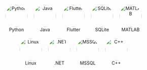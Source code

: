 <p align="center" style="display:flex; justify-content:center; flex-wrap:wrap; gap:20px;">
  <span style="text-align:center;">
    <img src="https://cdn.jsdelivr.net/gh/devicons/devicon@latest/icons/python/python-original.svg" alt="Python" width="70" style="border-radius:50%; transition:0.3s; filter:brightness(1);" onmouseover="this.style.filter='brightness(1.2)'" onmouseout="this.style.filter='brightness(1)'" />
    <br>Python
  </span>
  <span style="text-align:center;">
    <img src="https://cdn.jsdelivr.net/gh/devicons/devicon@latest/icons/java/java-original.svg" alt="Java" width="70" style="border-radius:50%; transition:0.3s; filter:brightness(1);" onmouseover="this.style.filter='brightness(1.2)'" onmouseout="this.style.filter='brightness(1)'" />
    <br>Java
  </span>
  <span style="text-align:center;">
    <img src="https://cdn.jsdelivr.net/gh/devicons/devicon@latest/icons/flutter/flutter-original.svg" alt="Flutter" width="70" style="border-radius:50%; transition:0.3s; filter:brightness(1);" onmouseover="this.style.filter='brightness(1.2)'" onmouseout="this.style.filter='brightness(1)'" />
    <br>Flutter
  </span>
  <span style="text-align:center;">
    <img src="https://cdn.jsdelivr.net/gh/devicons/devicon@latest/icons/sqlite/sqlite-original.svg" alt="SQLite" width="70" style="border-radius:50%; transition:0.3s; filter:brightness(1);" onmouseover="this.style.filter='brightness(1.2)'" onmouseout="this.style.filter='brightness(1)'" />
    <br>SQLite
  </span>
  <span style="text-align:center;">
    <img src="https://cdn.jsdelivr.net/gh/devicons/devicon@latest/icons/matlab/matlab-original.svg" alt="MATLAB" width="70" style="border-radius:50%; transition:0.3s; filter:brightness(1);" onmouseover="this.style.filter='brightness(1.2)'" onmouseout="this.style.filter='brightness(1)'" />
    <br>MATLAB
  </span>
  <span style="text-align:center;">
    <img src="https://cdn.jsdelivr.net/gh/devicons/devicon@latest/icons/linux/linux-original.svg" alt="Linux" width="70" style="border-radius:50%; transition:0.3s; filter:brightness(1);" onmouseover="this.style.filter='brightness(1.2)'" onmouseout="this.style.filter='brightness(1)'" />
    <br>Linux
  </span>
  <span style="text-align:center;">
    <img src="https://skillicons.dev/icons?i=dotnet" alt=".NET" width="70" style="border-radius:50%; transition:0.3s; filter:brightness(1);" onmouseover="this.style.filter='brightness(1.2)'" onmouseout="this.style.filter='brightness(1)'" />
    <br>.NET
  </span>
  <span style="text-align:center;">
    <img src="https://cdn.jsdelivr.net/gh/devicons/devicon@latest/icons/microsoftsqlserver/microsoftsqlserver-original.svg" alt="MSSQL" width="70" style="border-radius:50%; transition:0.3s; filter:brightness(1);" onmouseover="this.style.filter='brightness(1.2)'" onmouseout="this.style.filter='brightness(1)'" />
    <br>MSSQL
  </span>
  <span style="text-align:center;">
    <img src="https://cdn.jsdelivr.net/gh/devicons/devicon@latest/icons/cplusplus/cplusplus-original.svg" alt="C++" width="70" style="border-radius:50%; transition:0.3s; filter:brightness(1);" onmouseover="this.style.filter='brightness(1.2)'" onmouseout="this.style.filter='brightness(1)'" />
    <br>C++
  </span>
</p>
